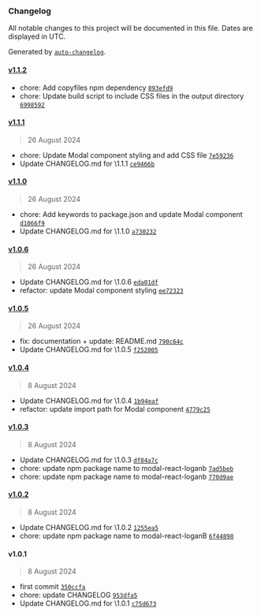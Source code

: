 ### Changelog

All notable changes to this project will be documented in this file. Dates are displayed in UTC.

Generated by [`auto-changelog`](https://github.com/CookPete/auto-changelog).

#### [v1.1.2](https://github.com/Fooxeek/modal-package-react/compare/v1.1.1...v1.1.2)

- chore: Add copyfiles npm dependency [`893efd9`](https://github.com/Fooxeek/modal-package-react/commit/893efd942860a168381d416cb97e244b016b9386)
- chore: Update build script to include CSS files in the output directory [`6998592`](https://github.com/Fooxeek/modal-package-react/commit/6998592a40966b167eb203448244df8ac02030d3)

#### [v1.1.1](https://github.com/Fooxeek/modal-package-react/compare/v1.1.0...v1.1.1)

> 26 August 2024

- chore: Update Modal component styling and add CSS file [`7e59236`](https://github.com/Fooxeek/modal-package-react/commit/7e5923631c6182335ced4fa01a7b38737e526dfa)
- Update CHANGELOG.md for \1.1.1 [`ce9466b`](https://github.com/Fooxeek/modal-package-react/commit/ce9466bd2613e5b7a1ac016c5003eff23a60aa26)

#### [v1.1.0](https://github.com/Fooxeek/modal-package-react/compare/v1.0.6...v1.1.0)

> 26 August 2024

- chore: Add keywords to package.json and update Modal component [`d1066f9`](https://github.com/Fooxeek/modal-package-react/commit/d1066f95068264dd2b64018e4fd5da84b6b2c315)
- Update CHANGELOG.md for \1.1.0 [`a730232`](https://github.com/Fooxeek/modal-package-react/commit/a730232ff9d7032aa6e06098f9515628131ec09b)

#### [v1.0.6](https://github.com/Fooxeek/modal-package-react/compare/v1.0.5...v1.0.6)

> 26 August 2024

- Update CHANGELOG.md for \1.0.6 [`eda01df`](https://github.com/Fooxeek/modal-package-react/commit/eda01dfc5dbb6a944fa5e834f9e1d9166f26db3a)
- refactor: update Modal component styling [`ee72323`](https://github.com/Fooxeek/modal-package-react/commit/ee72323c72fd4d01023a082aff3a48310a48a043)

#### [v1.0.5](https://github.com/Fooxeek/modal-package-react/compare/v1.0.4...v1.0.5)

> 26 August 2024

- fix: documentation + update: README.md [`790c64c`](https://github.com/Fooxeek/modal-package-react/commit/790c64c728470d912f90ad552d9162cb3191938d)
- Update CHANGELOG.md for \1.0.5 [`f252005`](https://github.com/Fooxeek/modal-package-react/commit/f2520051bbebb876333dad47f129785256327a51)

#### [v1.0.4](https://github.com/Fooxeek/modal-package-react/compare/v1.0.3...v1.0.4)

> 8 August 2024

- Update CHANGELOG.md for \1.0.4 [`1b94eaf`](https://github.com/Fooxeek/modal-package-react/commit/1b94eaf97f4c2fc96bb714fbb709458d96828d11)
- refactor: update import path for Modal component [`4779c25`](https://github.com/Fooxeek/modal-package-react/commit/4779c25bc5687357691b1e087f679d1a4c619088)

#### [v1.0.3](https://github.com/Fooxeek/modal-package-react/compare/v1.0.2...v1.0.3)

> 8 August 2024

- Update CHANGELOG.md for \1.0.3 [`df84a7c`](https://github.com/Fooxeek/modal-package-react/commit/df84a7ce825bc8b3ac5ccd3ae7043f8f0f0dbf0b)
- chore: update npm package name to modal-react-loganb [`7ad5beb`](https://github.com/Fooxeek/modal-package-react/commit/7ad5bebb118622ebe71c149de393dea9464deb19)
- chore: update npm package name to modal-react-loganb [`770d9ae`](https://github.com/Fooxeek/modal-package-react/commit/770d9ae58ac107f7d5be7cbdd542caa0de51e220)

#### [v1.0.2](https://github.com/Fooxeek/modal-package-react/compare/v1.0.1...v1.0.2)

> 8 August 2024

- Update CHANGELOG.md for \1.0.2 [`1255ea5`](https://github.com/Fooxeek/modal-package-react/commit/1255ea5169dbd6e21da6c665062ec4dd37f4f4d4)
- chore: update npm package name to modal-react-loganB [`6f44898`](https://github.com/Fooxeek/modal-package-react/commit/6f448987eaca09213473867cbf3ddd8ffc501db7)

#### v1.0.1

> 8 August 2024

- first commit [`350ccfa`](https://github.com/Fooxeek/modal-package-react/commit/350ccfa624e7e6ae58ec69197a35cc6dd1d7a2e4)
- chore: update CHANGELOG [`953dfa5`](https://github.com/Fooxeek/modal-package-react/commit/953dfa5512d16f496fd9be039c28ffc1a9970dce)
- Update CHANGELOG.md for \1.0.1 [`c75d673`](https://github.com/Fooxeek/modal-package-react/commit/c75d67390081a4494d51ee9dbaa912697139888f)
